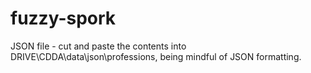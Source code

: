 # fuzzy-spork
JSON file - cut and paste the contents into DRIVE\CDDA\data\json\professions, being mindful of JSON formatting.
